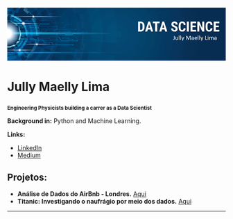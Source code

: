 

<p align="center">
  <img src="banner.png" >
</p>

# Jully Maelly Lima
<sub>**Engineering Physicists building a carrer as a Data Scientist**</sub>


**Background in:** Python and Machine Learning.

**Links:**
* [LinkedIn](https://www.linkedin.com/in/jullymaellylima)
* [Medium](https://www.medium.com/@jullymaelly)


## Projetos:

* **Análise de Dados do AirBnb - Londres.** [Aqui](https://bit.ly/2BEUz68)
* **Titanic: Investigando o naufrágio por meio dos dados.**  [Aqui](https://github.com/jullymaellylima/data_science/blob/master/titanic/Desafio_Kaggle_Titanic_DEA_e_LR.ipynb)

---




